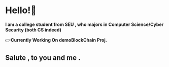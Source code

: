 # Hello!🥰

**I am a college student from SEU , who majors in Computer Science/Cyber Security (both CS indeed)**

👉**Currently Working On demoBlockChain Proj.**

## Salute , to you and me .
